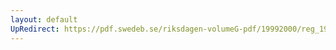 ```yaml
---
layout: default
UpRedirect: https://pdf.swedeb.se/riksdagen-volumeG-pdf/19992000/reg_19992000/reg_19992000_0327.pdf
---
```


